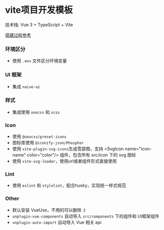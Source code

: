 # vite项目开发模板

技术栈: Vue 3 + TypeScript + Vite

[搭建过程参考](https://juejin.cn/book/7050063811973218341)

### 环境区分
- 使用 `.env` 文件区分环境变量

### UI 框架
- 集成 `naive-ui`

### 样式
- 集成使用 `unocss` 和 `scss`

### Icon
- 使用 `@unocss/preset-icons`
- 图标库使用 `@iconify-json/Phosphor`
- 使用 `vite-plugin-svg-icons`生成雪碧图，支持 \<SvgIcon name="icon-name" color="color"/\> 组件，包含所有 src/icon 下的 svg 图标
- 使用 `vite-svg-loader`，使用url或者组件形式直接使用

### Lint
- 使用 `eslint` 和 `stylelint`，配合husky，实现统一样式规范

### Other
- 默认安装 VueUse，不用的可以删除 :)
- `unplugin-vue-components` 自动导入 `src/components` 下的组件和 UI框架组件
- `unplugin-auto-import` 自动导入 Vue 相关 api